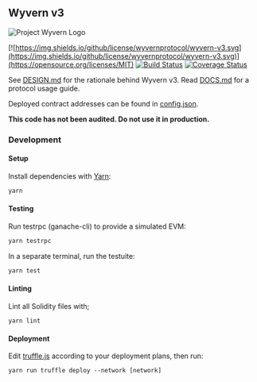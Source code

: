 Wyvern v3
---------

![Project Wyvern Logo](https://media.githubusercontent.com/media/ProjectWyvern/wyvern-branding/master/logo/logo-square-red-transparent-200x200.png?raw=true "Project Wyvern Logo")

[![https://img.shields.io/github/license/wyvernprotocol/wyvern-v3.svg](https://img.shields.io/github/license/wyvernprotocol/wyvern-v3.svg)](https://opensource.org/licenses/MIT) [![Build Status](https://travis-ci.org/wyvernprotocol/wyvern-v3.svg?branch=master)](https://travis-ci.org/wyvernprotocol/wyvern-v3) [![Coverage Status](https://coveralls.io/repos/github/wyvernprotocol/wyvern-v3/badge.svg?branch=master)](https://coveralls.io/github/wyvernprotocol/wyvern-v3?branch=master)

See [DESIGN.md](DESIGN.md) for the rationale behind Wyvern v3. Read [DOCS.md](DOCS.md) for a protocol usage guide.

Deployed contract addresses can be found in [config.json](config.json).

**This code has not been audited. Do not use it in production.**

### Development

#### Setup

Install dependencies with [Yarn](https://yarnpkg.com/en/):

```bash
yarn
```

#### Testing

Run testrpc (ganache-cli) to provide a simulated EVM:

```bash
yarn testrpc
```

In a separate terminal, run the testuite:

```bash
yarn test
```

#### Linting

Lint all Solidity files with;

```
yarn lint
```

#### Deployment

Edit [truffle.js](truffle.js) according to your deployment plans, then run:

```
yarn run truffle deploy --network [network]
```
